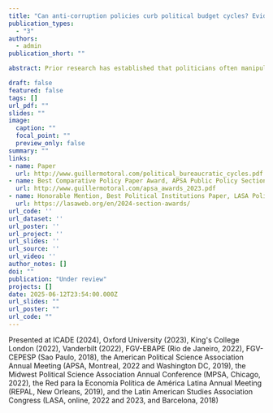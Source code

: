 ```yaml
---
title: "Can anti-corruption policies curb political budget cycles? Evidence from public employment in Brazil"
publication_types:
  - "3"
authors:
  - admin
publication_short: ""

abstract: Prior research has established that politicians often manipulate public resources before elections to win votes. Much less is known about the effects of policies designed to constrain such behavior. I argue that laws limiting politicians' discretion over policy tools during election periods --a common policy approach-- displace (and may even intensify) these cycles. I present evidence to support this hypothesis using administrative data on municipalities in Brazil, where federal laws prohibit hiring bureaucrats around elections. Consistent with strategic adaptation, hiring surges before the freeze period, thereby creating anticipatory cycles. I exploit quasi-experimental variation in political incentives and anti-corruption enforcement to demonstrate that incentives and constraints shape these cycles. These findings reveal a paradox: rather than curbing political budget cycles, election-time constraints on government discretion displace them, potentially deepening their costs for fiscal discipline and electoral fairness. Successful anti-corruption policies must thus account for politicians' strategic adaptation to constraints.

draft: false
featured: false
tags: []
url_pdf: ""
slides: ""
image:
  caption: ""
  focal_point: ""
  preview_only: false
summary: ""
links:
- name: Paper
  url: http://www.guillermotoral.com/political_bureaucratic_cycles.pdf
- name: Best Comparative Policy Paper Award, APSA Public Policy Section
  url: http://www.guillermotoral.com/apsa_awards_2023.pdf
- name: Honorable Mention, Best Political Institutions Paper, LASA Political Institutions Section
  url: https://lasaweb.org/en/2024-section-awards/
url_code: ''
url_dataset: ''
url_poster: ''
url_project: ''
url_slides: ''
url_source: ''
url_video: ''
author_notes: []
doi: ""
publication: "Under review"
projects: []
date: 2025-06-12T23:54:00.000Z
url_slides: ""
url_poster: ""
url_code: ""
---
```

Presented at ICADE (2024), Oxford University (2023), King's College London (2022), Vanderbilt (2022), FGV-EBAPE (Rio de Janeiro, 2022), FGV-CEPESP (Sao Paulo, 2018), the American Political Science Association Annual Meeting (APSA, Montreal, 2022 and Washington DC, 2019), the Midwest Political Science Association Annual Conference (MPSA, Chicago, 2022), the Red para la Economía Política de América Latina Annual Meeting (REPAL, New Orleans, 2019), and the Latin American Studies Association Congress (LASA, online, 2022 and 2023, and Barcelona, 2018)
